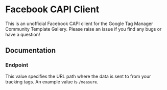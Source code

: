 # Facebook CAPI Client

This is an unofficial Facebook CAPI client for the Google Tag Manager Community Template Gallery. Please raise an issue if you find any bugs or have a question!

## Documentation

### Endpoint

This value specifies the URL path where the data is sent to from your tracking tags. An example value is `/measure`.
